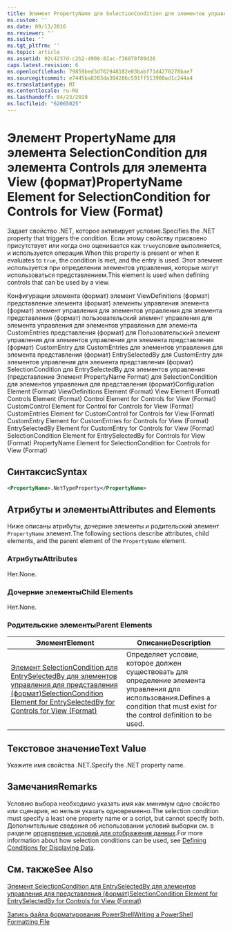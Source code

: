 ```yaml
---
title: Элемент PropertyName для SelectionCondition для элементов управления для представления (формат) | Документация Майкрософт
ms.custom: ''
ms.date: 09/13/2016
ms.reviewer: ''
ms.suite: ''
ms.tgt_pltfrm: ''
ms.topic: article
ms.assetid: 92c4237d-c2b2-4908-82ac-f36070f89d26
caps.latest.revision: 6
ms.openlocfilehash: 79859bed3d762948182e03babf71d4270278bae7
ms.sourcegitcommit: e7445ba8203da304286c591ff513900ad1c244a4
ms.translationtype: MT
ms.contentlocale: ru-RU
ms.lasthandoff: 04/23/2019
ms.locfileid: "62065025"
---
```

# <a name="propertyname-element-for-selectioncondition-for-controls-for-view-format"></a><span data-ttu-id="4a995-102">Элемент PropertyName для элемента SelectionCondition для элемента Controls для элемента View (формат)</span><span class="sxs-lookup"><span data-stu-id="4a995-102">PropertyName Element for SelectionCondition for Controls for View (Format)</span></span>

<span data-ttu-id="4a995-103">Задает свойство .NET, которое активирует условие.</span><span class="sxs-lookup"><span data-stu-id="4a995-103">Specifies the .NET property that triggers the condition.</span></span> <span data-ttu-id="4a995-104">Если этому свойству присвоено присутствует или когда оно оценивается как `true`условие выполняется, и используется операция.</span><span class="sxs-lookup"><span data-stu-id="4a995-104">When this property is present or when it evaluates to `true`, the condition is met, and the entry is used.</span></span> <span data-ttu-id="4a995-105">Этот элемент используется при определении элементов управления, которые могут использоваться представлением.</span><span class="sxs-lookup"><span data-stu-id="4a995-105">This element is used when defining controls that can be used by a view.</span></span>

<span data-ttu-id="4a995-106">Конфигурации элемента (формат) элемент ViewDefinitions (формат) представление элемента (формат) элементы управления элемента (формат) элемент управления для элементов управления для элемента представления (формат) пользовательский элемент управления для элемента управления для элементов управления для элемента CustomEntries представления (формат) для Пользовательский элемент управления для элементов управления для элемента представления (формат) CustomEntry для CustomEntries для элементов управления для элемента представления (формат) EntrySelectedBy для CustomEntry для элементов управления для элемента представления (формат) SelectionCondition для EntrySelectedBy для элементов управления (представление Элемент PropertyName Format) для SelectionCondition для элементов управления для представления (формат)</span><span class="sxs-lookup"><span data-stu-id="4a995-106">Configuration Element (Format) ViewDefinitions Element (Format) View Element (Format) Controls Element (Format) Control Element for Controls for View (Format) CustomControl Element for Control for Controls for View (Format) CustomEntries Element for CustomControl for Controls for View (Format) CustomEntry Element for CustomEntries for Controls for View (Format) EntrySelectedBy Element for CustomEntry for Controls for View (Format) SelectionCondition Element for EntrySelectedBy for Controls for View (Format) PropertyName Element for SelectionCondition for Controls for View (Format)</span></span>

## <a name="syntax"></a><span data-ttu-id="4a995-107">Синтаксис</span><span class="sxs-lookup"><span data-stu-id="4a995-107">Syntax</span></span>

```xml
<PropertyName>.NetTypeProperty</PropertyName>
```

## <a name="attributes-and-elements"></a><span data-ttu-id="4a995-108">Атрибуты и элементы</span><span class="sxs-lookup"><span data-stu-id="4a995-108">Attributes and Elements</span></span>

<span data-ttu-id="4a995-109">Ниже описаны атрибуты, дочерние элементы и родительский элемент `PropertyName` элемент.</span><span class="sxs-lookup"><span data-stu-id="4a995-109">The following sections describe attributes, child elements, and the parent element of the `PropertyName` element.</span></span>

### <a name="attributes"></a><span data-ttu-id="4a995-110">Атрибуты</span><span class="sxs-lookup"><span data-stu-id="4a995-110">Attributes</span></span>

<span data-ttu-id="4a995-111">Нет.</span><span class="sxs-lookup"><span data-stu-id="4a995-111">None.</span></span>

### <a name="child-elements"></a><span data-ttu-id="4a995-112">Дочерние элементы</span><span class="sxs-lookup"><span data-stu-id="4a995-112">Child Elements</span></span>

<span data-ttu-id="4a995-113">Нет.</span><span class="sxs-lookup"><span data-stu-id="4a995-113">None.</span></span>

### <a name="parent-elements"></a><span data-ttu-id="4a995-114">Родительские элементы</span><span class="sxs-lookup"><span data-stu-id="4a995-114">Parent Elements</span></span>

|<span data-ttu-id="4a995-115">Элемент</span><span class="sxs-lookup"><span data-stu-id="4a995-115">Element</span></span>|<span data-ttu-id="4a995-116">Описание</span><span class="sxs-lookup"><span data-stu-id="4a995-116">Description</span></span>|
|-------------|-----------------|
|[<span data-ttu-id="4a995-117">Элемент SelectionCondition для EntrySelectedBy для элементов управления для представления (формат)</span><span class="sxs-lookup"><span data-stu-id="4a995-117">SelectionCondition Element for EntrySelectedBy for Controls for View (Format)</span></span>](./selectioncondition-element-for-entryselectedby-for-controls-for-view-format.md)|<span data-ttu-id="4a995-118">Определяет условие, которое должен существовать для определение элемента управления для использования.</span><span class="sxs-lookup"><span data-stu-id="4a995-118">Defines a condition that must exist for the control definition to be used.</span></span>|

## <a name="text-value"></a><span data-ttu-id="4a995-119">Текстовое значение</span><span class="sxs-lookup"><span data-stu-id="4a995-119">Text Value</span></span>

<span data-ttu-id="4a995-120">Укажите имя свойства .NET.</span><span class="sxs-lookup"><span data-stu-id="4a995-120">Specify the .NET property name.</span></span>

## <a name="remarks"></a><span data-ttu-id="4a995-121">Замечания</span><span class="sxs-lookup"><span data-stu-id="4a995-121">Remarks</span></span>

<span data-ttu-id="4a995-122">Условию выбора необходимо указать имя как минимум одно свойство или сценария, но нельзя указать одновременно.</span><span class="sxs-lookup"><span data-stu-id="4a995-122">The selection condition must specify a least one property name or a script, but cannot specify both.</span></span> <span data-ttu-id="4a995-123">Дополнительные сведения об использовании условий выборки см. в разделе [определение условий для отображения данных](./defining-conditions-for-displaying-data.md).</span><span class="sxs-lookup"><span data-stu-id="4a995-123">For more information about how selection conditions can be used, see [Defining Conditions for Displaying Data](./defining-conditions-for-displaying-data.md).</span></span>

## <a name="see-also"></a><span data-ttu-id="4a995-124">См. также</span><span class="sxs-lookup"><span data-stu-id="4a995-124">See Also</span></span>

[<span data-ttu-id="4a995-125">Элемент SelectionCondition для EntrySelectedBy для элементов управления для представления (формат)</span><span class="sxs-lookup"><span data-stu-id="4a995-125">SelectionCondition Element for EntrySelectedBy for Controls for View (Format)</span></span>](./selectioncondition-element-for-entryselectedby-for-controls-for-view-format.md)

[<span data-ttu-id="4a995-126">Запись файла форматирования PowerShell</span><span class="sxs-lookup"><span data-stu-id="4a995-126">Writing a PowerShell Formatting File</span></span>](./writing-a-powershell-formatting-file.md)
